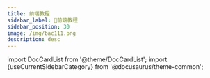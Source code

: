 ```yaml
---
title: 前端教程
sidebar_label: 🥳前端教程
sidebar_position: 30
image: /img/bac111.png
description: desc
---
```


import DocCardList from '@theme/DocCardList';
import {useCurrentSidebarCategory} from '@docusaurus/theme-common';

<DocCardList items={useCurrentSidebarCategory().items}/>
